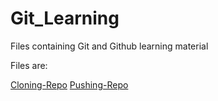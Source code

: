 # Git_Learning
Files containing Git and Github learning material

Files are:

[Cloning-Repo](https://github.com/Pranau-R/Git_Learning/issues)
[Pushing-Repo](https://github.com/Pranau-R/Git_Learning/issues/3)